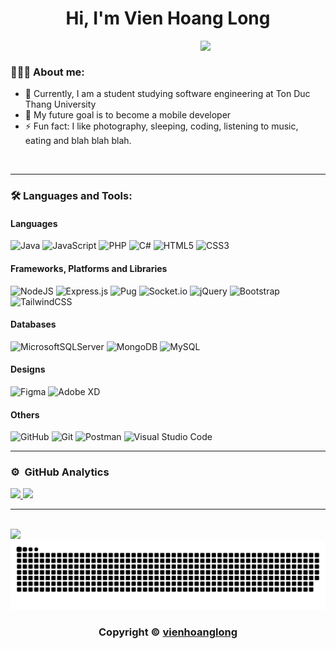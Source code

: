 <h1 align="center">Hi, I'm Vien Hoang Long</h1>

<img align="right" width="200px" src="https://cdn.dribbble.com/users/1187836/screenshots/6539429/programer.gif">
<br>

### 👨🏻‍💻 About me:

- 🔭 Currently, I am a student studying software engineering at Ton Duc Thang University
- 🌱 My future goal is to become a mobile developer
- ⚡ Fun fact: I like photography, sleeping, coding, listening to music, eating and blah blah blah.


<br>
<hr>

### 🛠 Languages and Tools:

#### Languages
![Java](https://img.shields.io/badge/java-%23ED8B00.svg?style=for-the-badge&logo=java&logoColor=white)
![JavaScript](https://img.shields.io/badge/javascript-%23323330.svg?style=for-the-badge&logo=javascript&logoColor=%23F7DF1E)
![PHP](https://img.shields.io/badge/php-%23777BB4.svg?style=for-the-badge&logo=php&logoColor=white)
![C#](https://img.shields.io/badge/c%23-%23239120.svg?style=for-the-badge&logo=c-sharp&logoColor=white)
![HTML5](https://img.shields.io/badge/html5-%23E34F26.svg?style=for-the-badge&logo=html5&logoColor=white)
![CSS3](https://img.shields.io/badge/css3-%231572B6.svg?style=for-the-badge&logo=css3&logoColor=white)
#### Frameworks, Platforms and Libraries
![NodeJS](https://img.shields.io/badge/node.js-6DA55F?style=for-the-badge&logo=node.js&logoColor=white)
![Express.js](https://img.shields.io/badge/express.js-%23404d59.svg?style=for-the-badge&logo=express&logoColor=%2361DAFB)
![Pug](https://img.shields.io/badge/Pug-FFF?style=for-the-badge&logo=pug&logoColor=A86454)
![Socket.io](https://img.shields.io/badge/Socket.io-black?style=for-the-badge&logo=socket.io&badgeColor=010101)
![jQuery](https://img.shields.io/badge/jquery-%230769AD.svg?style=for-the-badge&logo=jquery&logoColor=white)
![Bootstrap](https://img.shields.io/badge/bootstrap-%23563D7C.svg?style=for-the-badge&logo=bootstrap&logoColor=white)
![TailwindCSS](https://img.shields.io/badge/tailwindcss-%2338B2AC.svg?style=for-the-badge&logo=tailwind-css&logoColor=white)

#### Databases

![MicrosoftSQLServer](https://img.shields.io/badge/Microsoft%20SQL%20Sever-CC2927?style=for-the-badge&logo=microsoft%20sql%20server&logoColor=white)
![MongoDB](https://img.shields.io/badge/MongoDB-%234ea94b.svg?style=for-the-badge&logo=mongodb&logoColor=white)
![MySQL](https://img.shields.io/badge/mysql-%2300f.svg?style=for-the-badge&logo=mysql&logoColor=white)
#### Designs
![Figma](https://img.shields.io/badge/figma-203759?style=for-the-badge&logo=figma&logoColor=white)
![Adobe XD](https://img.shields.io/badge/Adobe%20XD-470137?style=for-the-badge&logo=Adobe%20XD&logoColor=#FF61F6)
#### Others
![GitHub](https://img.shields.io/badge/github-%23121011.svg?style=for-the-badge&logo=github&logoColor=white)
![Git](https://img.shields.io/badge/git-%23F05033.svg?style=for-the-badge&logo=git&logoColor=white)
![Postman](https://img.shields.io/badge/Postman-FF6C37?style=for-the-badge&logo=postman&logoColor=white)
![Visual Studio Code](https://img.shields.io/badge/Visual%20Studio%20Code-0078d7.svg?style=for-the-badge&logo=visual-studio-code&logoColor=white)

<hr/>

### ⚙️ &nbsp;GitHub Analytics

<p>
<a href="https://github.com/vienhoanglong">
  <img height="180em" src="https://github-readme-stats-eight-theta.vercel.app/api?username=vienhoanglong&show_icons=true&theme=radical&include_all_commits=true&count_private=true"/>
  <img height="180em" src="https://github-readme-stats-eight-theta.vercel.app/api/top-langs/?username=vienhoanglong&layout=compact&langs_count=15&theme=radical"/>
</a>
</p>
<hr />
<br>
<img src="https://komarev.com/ghpvc/?username=vienhoanglong&color=red">
<div align="center">
  <img  src="img/grid-snake.svg"
    alt="vienhoanglong" />
</div>

<div align="center">

### Copyright © [vienhoanglong](https://github.com/vienhoanglong)

<div>

